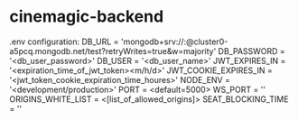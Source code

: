 # cinemagic-backend

.env configuration:
DB_URL = 'mongodb+srv://<username>:<password>@cluster0-a5pcq.mongodb.net/test?retryWrites=true&w=majority'
DB_PASSWORD = '<db_user_password>'
DB_USER = '<db_user_name>'
JWT_EXPIRES_IN = '<expiration_time_of_jwt_token><m/h/d>'
JWT_COOKIE_EXPIRES_IN = '<jwt_token_cookie_expiration_time_houres>'
NODE_ENV = '<development/production>'
PORT = <default=5000>
WS_PORT = '<port for webSocket connection>'
ORIGINS_WHITE_LIST = <[list_of_allowed_origins]>
SEAT_BLOCKING_TIME = '<The time seat is blocked for after adding to reservation in ms>'
